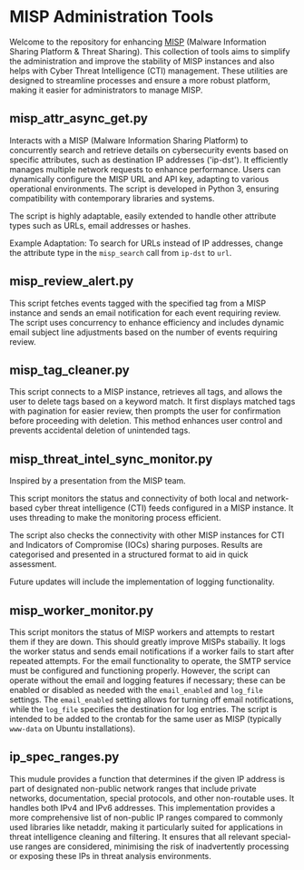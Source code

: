 # MISP Administration Tools

Welcome to the repository for enhancing [MISP](https://github.com/MISP/MISP/) (Malware Information Sharing Platform & Threat Sharing). This collection of tools aims to simplify the administration and improve the stability of MISP instances and also helps with Cyber Threat Intelligence (CTI) management. These utilities are designed to streamline processes and ensure a more robust platform, making it easier for administrators to manage MISP.

## misp_attr_async_get.py 
Interacts with a MISP (Malware Information Sharing Platform) to concurrently search and
retrieve details on cybersecurity events based on specific attributes, such as destination IP addresses ('ip-dst').
It efficiently manages multiple network requests to enhance performance. Users can dynamically configure the MISP URL
and API key, adapting to various operational environments. The script is developed in Python 3, ensuring compatibility
with contemporary libraries and systems. 

The script is highly adaptable, easily extended to handle other attribute types such as URLs, email addresses or hashes.

Example Adaptation:
To search for URLs instead of IP addresses, change the attribute type in the `misp_search` call from `ip-dst` to `url`.

## misp_review_alert.py
This script fetches events tagged with the specified tag from a MISP instance and sends an email notification for each
event requiring review. The script uses concurrency to enhance efficiency and includes dynamic email subject line
adjustments based on the number of events requiring review.

## misp_tag_cleaner.py
This script connects to a MISP instance, retrieves all tags, and allows the user to delete tags based on a keyword match. It first displays matched tags with pagination for easier review, then prompts the user for confirmation before proceeding with deletion. This method enhances user control and prevents accidental deletion of unintended tags.

## misp_threat_intel_sync_monitor.py
Inspired by a presentation from the MISP team.

This script monitors the status and connectivity of both local and network-based cyber threat intelligence 
(CTI) feeds configured in a MISP instance. It uses threading to make the monitoring process efficient. 

The script also checks the connectivity with other MISP instances for CTI and Indicators of Compromise (IOCs) sharing purposes. Results are categorised and presented in a structured format to aid in quick assessment.

Future updates will include the implementation of logging functionality.

## misp_worker_monitor.py
This script monitors the status of MISP workers and attempts to restart them if they are down. This should greatly improve MISPs stabailiy. It logs the worker status and sends email notifications if a worker fails to start after repeated attempts. For the email functionality to operate, the SMTP service must be configured and functioning properly. However, the script can operate without the email and logging features if necessary; these can be enabled or disabled as needed with the `email_enabled` and `log_file` settings. The `email_enabled` setting allows for turning off email notifications, while the `log_file` specifies the destination for log entries. The script is intended to be added to the crontab for the same user as MISP (typically `www-data` on Ubuntu installations).

## ip_spec_ranges.py
This mudule provides a function that determines if the given IP address is part of designated non-public network ranges that include private networks, documentation, special protocols, and other non-routable uses. It handles both IPv4 and IPv6 addresses. This implementation provides a more comprehensive list of non-public IP ranges compared to commonly used libraries like netaddr, making it particularly suited for applications in threat intelligence cleaning and filtering. It ensures that all relevant special-use ranges are considered, minimising the risk of inadvertently processing or exposing these IPs in threat analysis environments.
    




